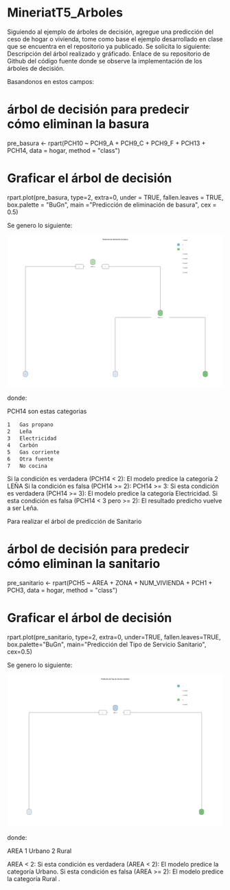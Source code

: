 # MineriatT5_Arboles

Siguiendo al ejemplo de árboles de decisión, agregue una predicción del ceso de hogar o vivienda, tome como base el ejemplo desarrollado en clase que se encuentra en el repositorio ya publicado.
Se solicita lo siguiente:
Descripción del árbol realizado y gráficado.
Enlace de su repositorio de Github del código fuente donde se observe la implementación de los árboles de decisión.



Basandonos en estos campos: 

# árbol de decisión para predecir cómo eliminan la basura
pre_basura <- rpart(PCH10 ~
                        PCH9_A +
                        PCH9_C +
                        PCH9_F +
                        PCH13 +
                        PCH14,
                      data = hogar, method = "class")

# Graficar el árbol de decisión
rpart.plot(pre_basura, type=2, extra=0, under = TRUE, fallen.leaves = TRUE, 
           box.palette = "BuGn", main ="Predicción de eliminación de basura", cex = 0.5)

Se genero lo siguiente: 

![alt text](Pre_basura.png)

donde: 

PCH14 son estas categorias 

    1	Gas propano
    2	Leña
    3	Electricidad
    4	Carbón
    5	Gas corriente
    6	Otra fuente
    7	No cocina


Si la condición es verdadera (PCH14 < 2): El modelo predice la categoría 2 LEÑA 
Si la condición es falsa (PCH14 >= 2): 
PCH14 >= 3:
Si esta condición es verdadera (PCH14 >= 3): El modelo predice la categoría Electricidad.
Si esta condición es falsa (PCH14 < 3 pero >= 2): El resultado predicho vuelve a ser Leña.



Para realizar el árbol de predicción de Sanitario 

# árbol de decisión para predecir cómo eliminan la sanitario
pre_sanitario <- rpart(PCH5 ~ 
                  AREA + 
                  ZONA + 
                  NUM_VIVIENDA + 
                  PCH1 + 
                  PCH3, 
                data = hogar, method = "class")

# Graficar el árbol de decisión
rpart.plot(pre_sanitario, type=2, extra=0, under=TRUE, fallen.leaves=TRUE, 
            box.palette="BuGn", main="Predicción del Tipo de Servicio Sanitario", cex=0.5)

Se genero lo siguiente: 

![alt text](Pre_Sanitario.png)

donde: 

AREA	1	Urbano
        2	Rural


AREA < 2:
Si esta condición es verdadera (AREA < 2): El modelo predice la categoría Urbano.
Si esta condición es falsa (AREA >= 2): El modelo predice la categoría Rural .